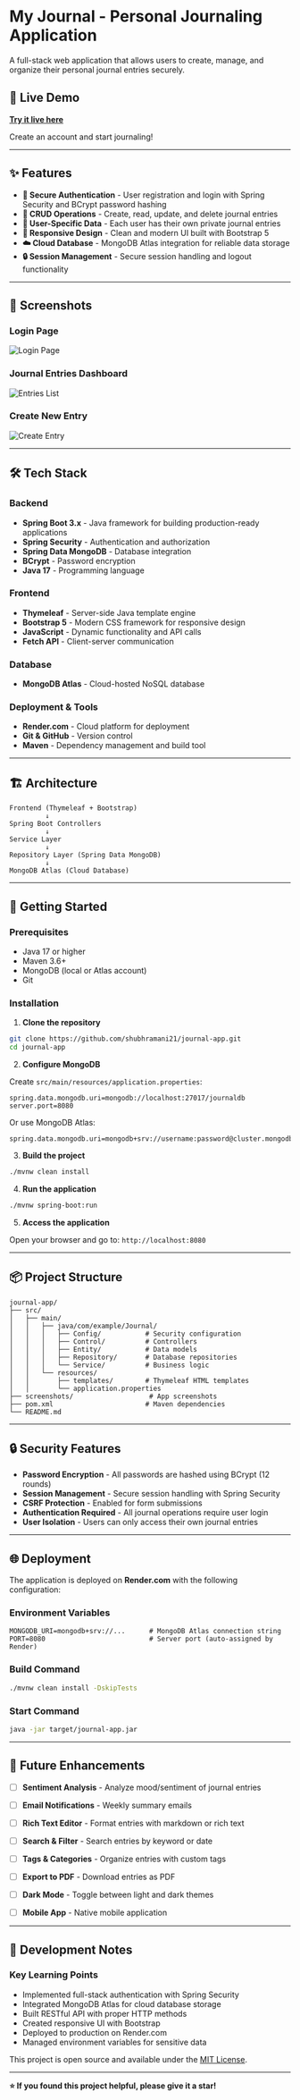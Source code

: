 # My Journal - Personal Journaling Application

A full-stack web application that allows users to create, manage, and organize their personal journal entries securely.

## 🚀 Live Demo

**[Try it live here](https://my-journal-aseb.onrender.com/login)**

Create an account and start journaling!

---

## ✨ Features

- **🔐 Secure Authentication** - User registration and login with Spring Security and BCrypt password hashing
- **📝 CRUD Operations** - Create, read, update, and delete journal entries
- **👤 User-Specific Data** - Each user has their own private journal entries
- **📱 Responsive Design** - Clean and modern UI built with Bootstrap 5
- **☁️ Cloud Database** - MongoDB Atlas integration for reliable data storage
- **🔒 Session Management** - Secure session handling and logout functionality

---

## 📸 Screenshots

### Login Page
![Login Page](screenshots/login.png)

### Journal Entries Dashboard
![Entries List](screenshots/entries.png)

### Create New Entry
![Create Entry](screenshots/create-entry.png)

---

## 🛠️ Tech Stack

### Backend
- **Spring Boot 3.x** - Java framework for building production-ready applications
- **Spring Security** - Authentication and authorization
- **Spring Data MongoDB** - Database integration
- **BCrypt** - Password encryption
- **Java 17** - Programming language

### Frontend
- **Thymeleaf** - Server-side Java template engine
- **Bootstrap 5** - Modern CSS framework for responsive design
- **JavaScript** - Dynamic functionality and API calls
- **Fetch API** - Client-server communication

### Database
- **MongoDB Atlas** - Cloud-hosted NoSQL database

### Deployment & Tools
- **Render.com** - Cloud platform for deployment
- **Git & GitHub** - Version control
- **Maven** - Dependency management and build tool

---

## 🏗️ Architecture
```
Frontend (Thymeleaf + Bootstrap)
         ↓
Spring Boot Controllers
         ↓
Service Layer
         ↓
Repository Layer (Spring Data MongoDB)
         ↓
MongoDB Atlas (Cloud Database)
```

---

## 🚀 Getting Started

### Prerequisites

- Java 17 or higher
- Maven 3.6+
- MongoDB (local or Atlas account)
- Git

### Installation

1. **Clone the repository**
```bash
git clone https://github.com/shubhramani21/journal-app.git
cd journal-app
```

2. **Configure MongoDB**

Create `src/main/resources/application.properties`:
```properties
spring.data.mongodb.uri=mongodb://localhost:27017/journaldb
server.port=8080
```

Or use MongoDB Atlas:
```properties
spring.data.mongodb.uri=mongodb+srv://username:password@cluster.mongodb.net/journaldb
```

3. **Build the project**
```bash
./mvnw clean install
```

4. **Run the application**
```bash
./mvnw spring-boot:run
```

5. **Access the application**

Open your browser and go to: `http://localhost:8080`


---

## 📦 Project Structure
```
journal-app/
├── src/
│   ├── main/
│   │   ├── java/com/example/Journal/
│   │   │   ├── Config/           # Security configuration
│   │   │   ├── Control/          # Controllers
│   │   │   ├── Entity/           # Data models
│   │   │   ├── Repository/       # Database repositories
│   │   │   └── Service/          # Business logic
│   │   └── resources/
│   │       ├── templates/        # Thymeleaf HTML templates
│   │       └── application.properties
├── screenshots/                   # App screenshots
├── pom.xml                       # Maven dependencies
└── README.md
```

---

## 🔒 Security Features

- **Password Encryption** - All passwords are hashed using BCrypt (12 rounds)
- **Session Management** - Secure session handling with Spring Security
- **CSRF Protection** - Enabled for form submissions
- **Authentication Required** - All journal operations require user login
- **User Isolation** - Users can only access their own journal entries

---

## 🌐 Deployment

The application is deployed on **Render.com** with the following configuration:

### Environment Variables
```
MONGODB_URI=mongodb+srv://...      # MongoDB Atlas connection string
PORT=8080                          # Server port (auto-assigned by Render)
```

### Build Command
```bash
./mvnw clean install -DskipTests
```

### Start Command
```bash
java -jar target/journal-app.jar
```

---

## 🎯 Future Enhancements

- [ ] **Sentiment Analysis** - Analyze mood/sentiment of journal entries
- [ ] **Email Notifications** - Weekly summary emails
- [ ] **Rich Text Editor** - Format entries with markdown or rich text
- [ ] **Search & Filter** - Search entries by keyword or date
- [ ] **Tags & Categories** - Organize entries with custom tags
- [ ] **Export to PDF** - Download entries as PDF
- [ ] **Dark Mode** - Toggle between light and dark themes
- [ ] **Mobile App** - Native mobile application


---

## 📝 Development Notes

### Key Learning Points
- Implemented full-stack authentication with Spring Security
- Integrated MongoDB Atlas for cloud database storage
- Built RESTful API with proper HTTP methods
- Created responsive UI with Bootstrap
- Deployed to production on Render.com
- Managed environment variables for sensitive data
  


This project is open source and available under the [MIT License](LICENSE).

---

**⭐ If you found this project helpful, please give it a star!**
